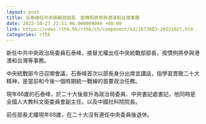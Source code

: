 ```yaml
---
layout: post
title: 石泰峰任中央統戰部部長　按慣例將參與港澳和台灣事務
date: 2022-10-27 22:51:06.000000000 +08:00
link: https://news.rthk.hk/rthk/ch/component/k2/1673003-20221027.htm
categories: rthk
---
```


新任中共中央政治局委員石泰峰，接替尤權出任中央統戰部部長，按慣例將參與港澳和台灣等事務。

中央統戰部今日召開會議，石泰峰首次以部長身分出席並講話，指學習貫徹二十大精神，是當前和今後一個時期統一戰線的首要政治任務。

現年66歲的石泰峰，於二十大後晉升為政治局委員、中央書記處書記，他同時是全國人大教科文衛委員會副主任，以及中國社科院院長。

前任部長尤權現年68歲，在二十大沒有連任中央委員後退休。
